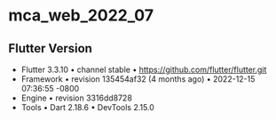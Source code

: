 # mca_web_2022_07

## Flutter Version
- Flutter 3.3.10 • channel stable • https://github.com/flutter/flutter.git
- Framework • revision 135454af32 (4 months ago) • 2022-12-15 07:36:55 -0800
- Engine • revision 3316dd8728
- Tools • Dart 2.18.6 • DevTools 2.15.0
